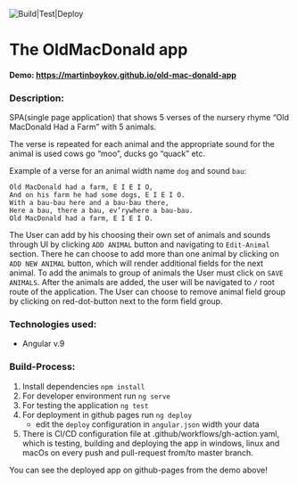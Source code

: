 ![Build|Test|Deploy](https://github.com/martinboykov/old-mac-donald-app/workflows/Build|Test|Deploy/badge.svg)

# The OldMacDonald app

#### Demo: <a href="https://martinboykov.github.io/old-mac-donald-app" target="_blank">https://martinboykov.github.io/old-mac-donald-app</a>

### Description:
  SPA(single page application) that shows 5 verses of the nursery rhyme “Old   MacDonald  Had a Farm” with 5 animals.

  The verse is repeated for each animal and the appropriate sound for the animal is used cows go “moo”, ducks go “quack” etc.

  Example of a verse for an animal width name `dog` and sound `bau`:

    Old MacDonald had a farm, E I E I O,
    And on his farm he had some dogs, E I E I O.
    With a bau-bau here and a bau-bau there,
    Here a bau, there a bau, ev’rywhere a bau-bau.
    Old MacDonald had a farm, E I E I O.

  The User can add by his choosing their own set of animals and sounds through UI by clicking `ADD ANIMAL` button and navigating to `Edit-Animal` section. There he can choose to add more than one animal by clicking on `ADD NEW ANIMAL` button, which will render additional fields for the next animal. To add the animals to group of animals the User must click on `SAVE ANIMALS`. After the animals are added, the user will be navigated to `/` root route of the application. The User can choose to remove animal field group by clicking on red-dot-button next to the form field group.


### Technologies used:
* Angular v.9

### Build-Process:

1. Install dependencies `npm install`
2. For developer environment run `ng serve`
3. For testing the application `ng test`
4. For deployment in github pages run `ng deploy`
   - edit the `deploy` configuration in `angular.json` width your data
5. There is CI/CD configuration file at .github/workflows/gh-action.yaml, which is testing, building and deploying the app in windows, linux and macOs on every push and pull-request from/to master branch.

You can see the deployed app on github-pages from the demo above!

